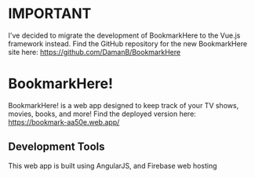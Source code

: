 # IMPORTANT
I've decided to migrate the development of BookmarkHere to the Vue.js framework instead.  Find the GitHub repository for the new BookmarkHere site here: https://github.com/DamanB/BookmarkHere 

# BookmarkHere! 
BookmarkHere! is a web app designed to keep track of your TV shows, movies, books, and more!
Find the deployed version here: https://bookmark-aa50e.web.app/

## Development Tools
This web app is built using AngularJS, and Firebase web hosting
